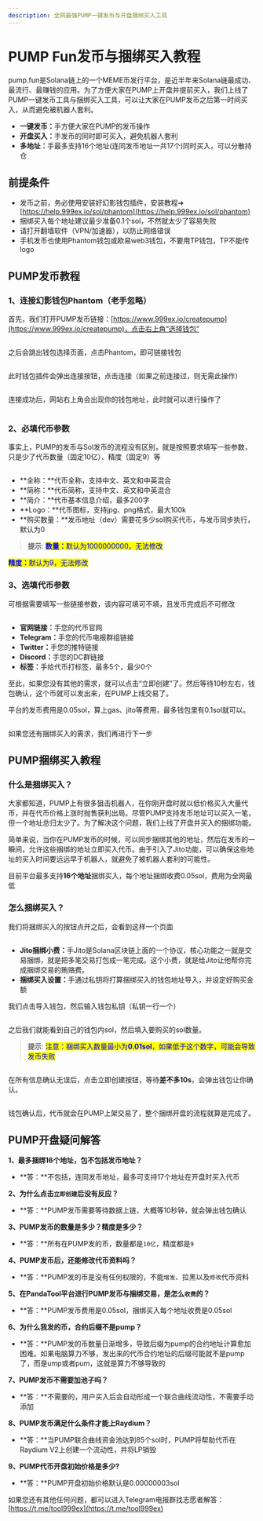 ```yaml
---
description: 全网最强PUMP一键发币与开盘捆绑买入工具
---
```


# PUMP Fun发币与捆绑买入教程

pump.fun是Solana链上的一个MEME币发行平台，是近半年来Solana链最成功、最流行、最赚钱的应用。为了方便大家在PUMP上开盘并提前买入，我们上线了PUMP一键发币工具与捆绑买入工具，可以让大家在PUMP发币之后第一时间买入，从而避免被机器人套利。

* **一键发币：**&#x624B;方便大家在PUMP的发币操作
* **开盘买入：**&#x624B;发币的同时即可买入，避免机器人套利
* **多地址：**&#x624B;最多支持16个地址(连同发币地址一共17个)同时买入，可以分散持仓

## 前提条件

* 发币之前，务必使用安装好幻影钱包插件，安装教程➔ [https://help.999ex.io/sol/phantom](https://help.999ex.io/sol/phantom)
* 捆绑买入每个地址建议最少准备0.1个sol，不然就太少了容易失败
* 请打开翻墙软件（VPN/加速器），以防止网络错误
* 手机发币也使用Phantom钱包或欧易web3钱包，不要用TP钱包，TP不能传logo

## PUMP发币教程

### 1、连接幻影钱包Phantom（老手忽略） <a href="#id-1-lian-jie-huan-ying-qian-bao-phantom" id="id-1-lian-jie-huan-ying-qian-bao-phantom"></a>

首先，我们打开PUMP发币链接：[https://www.999ex.io/createpump](https://www.999ex.io/createpump)，点击右上角“选择钱包”

<figure><img src="../.gitbook/assets/1-连接钱包 (2).png" alt=""><figcaption></figcaption></figure>

之后会跳出钱包选择页面，点击Phantom，即可链接钱包

<figure><img src="../.gitbook/assets/2-选择幻影钱包.png" alt=""><figcaption></figcaption></figure>

此时钱包插件会弹出连接按钮，点击连接（如果之前连接过，则无需此操作）

<figure><img src="../.gitbook/assets/点击连接.png" alt=""><figcaption></figcaption></figure>

连接成功后，网站右上角会出现你的钱包地址，此时就可以进行操作了

<figure><img src="../.gitbook/assets/4-显示钱包地址.png" alt=""><figcaption></figcaption></figure>

### 2、必填代币参数 <a href="#id-1-lian-jie-huan-ying-qian-bao-phantom" id="id-1-lian-jie-huan-ying-qian-bao-phantom"></a>

事实上，PUMP的发币与Sol发币的流程没有区别，就是按照要求填写一些参数，只是少了代币数量（固定10亿）、精度（固定9）等

<figure><img src="../.gitbook/assets/5-必填内容.png" alt=""><figcaption></figcaption></figure>

* **全称：**代币全称，支持中文、英文和中英混合
* **简称：**代币简称，支持中文、英文和中英混合
* **简介：**代币基本信息介绍，最多200字
* **Logo：**代币图标，支持jpg、png格式，最大100k
* **购买数量：**发币地址（dev）需要花多少sol购买代币，与发币同步执行，默认为0


> **提示**: 
<mark style="color:blue;">**数量：**</mark><mark style="color:blue;">默认为1000000000，无法修改</mark>

<mark style="color:blue;">**精度：**</mark><mark style="color:blue;">默认为9，无法修改</mark>



### 3、选填代币参数 <a href="#id-1-lian-jie-huan-ying-qian-bao-phantom" id="id-1-lian-jie-huan-ying-qian-bao-phantom"></a>

可根据需要填写一些链接参数，该内容可填可不填，且发币完成后不可修改

<figure><img src="../.gitbook/assets/createpump-1.jpg" alt=""><figcaption></figcaption></figure>

* **官网链接：**&#x624B;您的代币官网
* **Telegram：**&#x624B;您的代币电报群组链接
* **Twitter：**&#x624B;您的推特链接
* **Discord：**&#x624B;您的DC群链接
* **标签：**&#x624B;给代币打标签，最多5个，最少0个

至此，如果您没有其他的需求，就可以点击“立即创建”了。然后等待10秒左右，钱包确认，这个币就可以发出来，在PUMP上线交易了。

平台的发币费用是0.05sol，算上gas、jito等费用，最多钱包里有0.1sol就可以。

<figure><img src="../.gitbook/assets/createpump-2.jpg" alt=""><figcaption></figcaption></figure>

如果您还有捆绑买入的需求，我们再进行下一步

## PUMP捆绑买入教程

### 什么是捆绑买入？

大家都知道，PUMP上有很多狙击机器人，在你刚开盘时就以低价格买入大量代币，并在代币价格上涨时抛售获利出局。尽管PUMP支持发币地址可以买入一笔，但一个地址总归太少了。为了解决这个问题，我们上线了开盘并买入的捆绑功能。

简单来说，当你在PUMP发币的时候，可以同步捆绑其他的地址，然后在发币的一瞬间，允许这些捆绑的地址立即买入代币。由于引入了Jito功能，可以确保这些地址的买入时间要远远早于机器人，就避免了被机器人套利的可能性。

目前平台最多支持**16个地址**捆绑买入，每个地址捆绑收费0.05sol，费用为全网最低

### 怎么捆绑买入？

我们将捆绑买入的按钮点开之后，会看到这样一个页面

<figure><img src="../.gitbook/assets/8-捆绑买入解释.png" alt=""><figcaption></figcaption></figure>

* **Jito捆绑小费：**&#x624B;Jito是Solana区块链上面的一个协议，核心功能之一就是交易捆绑，就是把多笔交易打包成一笔完成。这个小费，就是给Jito让他帮你完成捆绑交易的贿赂费。
* **捆绑买入设置：**&#x624B;通过私钥将打算捆绑买入的钱包地址导入，并设定好购买金额

我们点击导入钱包，然后输入钱包私钥（私钥一行一个）

<figure><img src="../.gitbook/assets/9-输入私钥.png" alt=""><figcaption></figcaption></figure>

之后我们就能看到自己的钱包内sol，然后填入要购买的sol数量。


> **提示**: 
<mark style="color:blue;">注意：捆绑买入数量最小为</mark><mark style="color:blue;">**0.01sol**</mark><mark style="color:blue;">，如果低于这个数字，可能会导致发币失败</mark>



<figure><img src="../.gitbook/assets/10-导入钱包.png" alt=""><figcaption></figcaption></figure>

在所有信息确认无误后，点击立即创建按钮，等待**差不多10s**，会弹出钱包让你确认。

<figure><img src="../.gitbook/assets/11-钱包确认 (1).png" alt=""><figcaption></figcaption></figure>

钱包确认后，代币就会在PUMP上架交易了，整个捆绑开盘的流程就算是完成了。

## PUMP开盘疑问解答

**1、最多捆绑16个地址，包不包括发币地址？**

* **答：**不包括，连同发币地址，最多可支持17个地址在开盘时买入代币

**2、为什么点击`立即创建`后没有反应？**

* **答：**PUMP发币需要等待数据上链，大概等10秒钟，就会弹出钱包确认

**3、PUMP发币的数量是多少？精度是多少？**

* **答：**所有在PUMP发的币，数量都是`10亿`，精度都是`9`

**4、PUMP发币后，还能修改代币资料吗？**

* **答：**PUMP发的币是没有任何权限的，不能`增发`、拉黑以及`修改`代币资料

**5、在PandaTool平台进行PUMP发币与捆绑交易，是怎么`收费`的？**

* **答：**PUMP发币费用是0.05sol，捆绑买入每个地址收费是0.05sol

**6、为什么我发的币，合约后缀不是pump？**

* **答：**PUMP发的币数量日渐增多，导致后缀为pump的合约地址计算愈加困难。如果电脑算力不够，发出来的代币合约地址的后缀可能就不是pump了，而是ump或者pum，这就是算力不够导致的

**7、PUMP发币不需要加池子吗？**

* **答：**不需要的，用户买入后会自动形成一个联合曲线流动性，不需要手动添加

**8、PUMP发币满足什么条件才能上Raydium？**

* **答：**当PUMP联合曲线资金池达到85个sol时，PUMP将帮助代币在Raydium V2上创建一个流动性，并将LP销毁

**9、PUMP代币开盘初始价格是多少?**

* **答：**PUMP开盘初始价格默认是0.00000003sol

如果您还有其他任何问题，都可以进入Telegram电报群找志愿者解答： [https://t.me/tool999ex](https://t.me/tool999ex)
